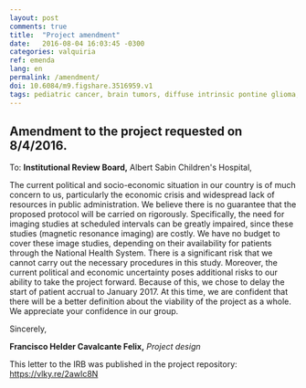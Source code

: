 ```yaml
---
layout: post
comments: true
title:  "Project amendment"
date:   2016-08-04 16:03:45 -0300
categories: valquiria
ref: emenda
lang: en
permalink: /amendment/
doi: 10.6084/m9.figshare.3516959.v1
tags: pediatric cancer, brain tumors, diffuse intrinsic pontine glioma, clinical trial, amendment
---
```


## Amendment to the project requested on 8/4/2016.

To: **Institutional Review Board,** Albert Sabin Children's Hospital,

 The current political and socio-economic situation in our country is of much concern to us, particularly the economic crisis and widespread lack of resources in public administration. We believe there is no guarantee that the proposed protocol will be carried on rigorously. Specifically, the need for imaging studies at scheduled intervals can be greatly impaired, since these studies (magnetic resonance imaging) are costly. We have no budget to cover these image studies, depending on their availability for patients through the National Health System. There is a significant risk that we cannot carry out the necessary procedures in this study. Moreover, the current political and economic uncertainty poses additional risks to our ability to take the project forward. Because of this, we chose to delay the start of patient accrual to January 2017. At this time, we are confident that there will be a better definition about the viability of the project as a whole.
 We appreciate your confidence in our group.

Sincerely,

**Francisco Helder Cavalcante Felix,** 
_Project design_

This letter to the IRB was published in the project repository:
https://vlky.re/2awIc8N
